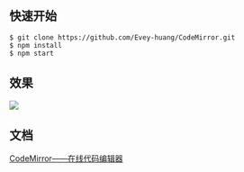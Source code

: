 ## 快速开始

```shell
$ git clone https://github.com/Evey-huang/CodeMirror.git
$ npm install
$ npm start
```



## 效果

![](http://p1cjg886l.bkt.clouddn.com/codemirror.png)

## 文档
[CodeMirror——在线代码编辑器](https://evey-huang.github.io./2018/09/12/codemirror/)

